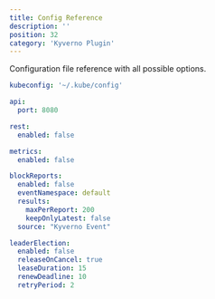 ```yaml
---
title: Config Reference
description: ''
position: 32
category: 'Kyverno Plugin'
---
```


Configuration file reference with all possible options.

```yaml
kubeconfig: '~/.kube/config' 

api:
  port: 8080

rest:
  enabled: false

metrics:
  enabled: false

blockReports:
  enabled: false
  eventNamespace: default
  results: 
    maxPerReport: 200
    keepOnlyLatest: false
  source: "Kyverno Event"

leaderElection:
  enabled: false
  releaseOnCancel: true
  leaseDuration: 15
  renewDeadline: 10
  retryPeriod: 2
```
